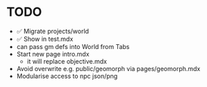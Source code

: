 # TODO

- ✅ Migrate projects/world
- ✅ Show in test.mdx
- can pass gm defs into World from Tabs
- Start new page intro.mdx
  - it will replace objective.mdx
- Avoid overwrite e.g. public/geomorph via pages/geomorph.mdx
- Modularise access to npc json/png
